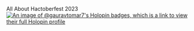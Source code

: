 All About Hactoberfest 2023
[![An image of @gauravtomar7's Holopin badges, which is a link to view their full Holopin profile](https://holopin.me/gauravtomar7)](https://holopin.io/@gauravtomar7)
